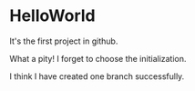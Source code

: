 # HelloWorld
It's the first project in github.

What a pity! I forget to choose the initialization.

I think I have created one branch successfully.
